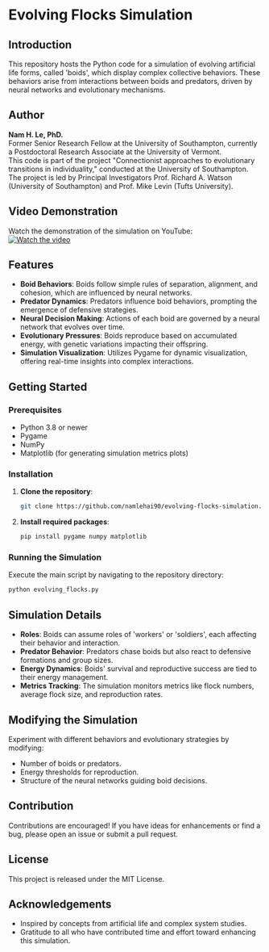 # Evolving Flocks Simulation

## Introduction
This repository hosts the Python code for a simulation of evolving artificial life forms, called 'boids', which display complex collective behaviors. These behaviors arise from interactions between boids and predators, driven by neural networks and evolutionary mechanisms.

## Author
**Nam H. Le, PhD.**  
Former Senior Research Fellow at the University of Southampton, currently a Postdoctoral Research Associate at the University of Vermont.  
This code is part of the project "Connectionist approaches to evolutionary transitions in individuality," conducted at the University of Southampton. The project is led by Principal Investigators Prof. Richard A. Watson (University of Southampton) and Prof. Mike Levin (Tufts University).

## Video Demonstration
Watch the demonstration of the simulation on YouTube:  
[![Watch the video](https://img.youtube.com/vi/0fqAUwj0fDk/hqdefault.jpg)](https://www.youtube.com/watch?v=0fqAUwj0fDk)


## Features
- **Boid Behaviors**: Boids follow simple rules of separation, alignment, and cohesion, which are influenced by neural networks.
- **Predator Dynamics**: Predators influence boid behaviors, prompting the emergence of defensive strategies.
- **Neural Decision Making**: Actions of each boid are governed by a neural network that evolves over time.
- **Evolutionary Pressures**: Boids reproduce based on accumulated energy, with genetic variations impacting their offspring.
- **Simulation Visualization**: Utilizes Pygame for dynamic visualization, offering real-time insights into complex interactions.

## Getting Started

### Prerequisites
- Python 3.8 or newer
- Pygame
- NumPy
- Matplotlib (for generating simulation metrics plots)

### Installation
1. **Clone the repository**:
   ```bash
   git clone https://github.com/namlehai90/evolving-flocks-simulation.git
   ```
2. **Install required packages**:
   ```bash
   pip install pygame numpy matplotlib
   ```

### Running the Simulation
Execute the main script by navigating to the repository directory:
```bash
python evolving_flocks.py
```

## Simulation Details
- **Roles**: Boids can assume roles of 'workers' or 'soldiers', each affecting their behavior and interaction.
- **Predator Behavior**: Predators chase boids but also react to defensive formations and group sizes.
- **Energy Dynamics**: Boids' survival and reproductive success are tied to their energy management.
- **Metrics Tracking**: The simulation monitors metrics like flock numbers, average flock size, and reproduction rates.

## Modifying the Simulation
Experiment with different behaviors and evolutionary strategies by modifying:
- Number of boids or predators.
- Energy thresholds for reproduction.
- Structure of the neural networks guiding boid decisions.

## Contribution
Contributions are encouraged! If you have ideas for enhancements or find a bug, please open an issue or submit a pull request.

## License
This project is released under the MIT License.

## Acknowledgements
- Inspired by concepts from artificial life and complex system studies.
- Gratitude to all who have contributed time and effort toward enhancing this simulation.

